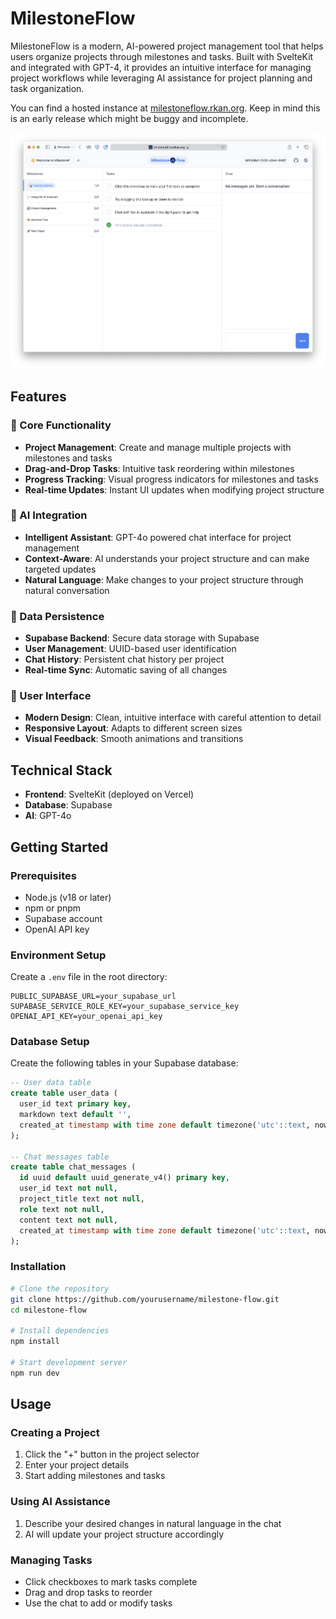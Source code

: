 # MilestoneFlow

MilestoneFlow is a modern, AI-powered project management tool that helps users organize projects through milestones and tasks. Built with SvelteKit and integrated with GPT-4, it provides an intuitive interface for managing project workflows while leveraging AI assistance for project planning and task organization.

You can find a hosted instance at [milestoneflow.rkan.org](https://milestoneflow.rkan.org). Keep in mind this is an early release which might be buggy and incomplete.

![MilestoneFlow Screenshot](screenshot.png)

## Features

### 🎯 Core Functionality
- **Project Management**: Create and manage multiple projects with milestones and tasks
- **Drag-and-Drop Tasks**: Intuitive task reordering within milestones
- **Progress Tracking**: Visual progress indicators for milestones and tasks
- **Real-time Updates**: Instant UI updates when modifying project structure

### 🤖 AI Integration
- **Intelligent Assistant**: GPT-4o powered chat interface for project management
- **Context-Aware**: AI understands your project structure and can make targeted updates
- **Natural Language**: Make changes to your project structure through natural conversation

### 💾 Data Persistence
- **Supabase Backend**: Secure data storage with Supabase
- **User Management**: UUID-based user identification
- **Chat History**: Persistent chat history per project
- **Real-time Sync**: Automatic saving of all changes

### 🎨 User Interface
- **Modern Design**: Clean, intuitive interface with careful attention to detail
- **Responsive Layout**: Adapts to different screen sizes
- **Visual Feedback**: Smooth animations and transitions

## Technical Stack

- **Frontend**: SvelteKit (deployed on Vercel)
- **Database**: Supabase
- **AI**: GPT-4o

## Getting Started

### Prerequisites

- Node.js (v18 or later)
- npm or pnpm
- Supabase account
- OpenAI API key

### Environment Setup

Create a `.env` file in the root directory:

```env
PUBLIC_SUPABASE_URL=your_supabase_url
SUPABASE_SERVICE_ROLE_KEY=your_supabase_service_key
OPENAI_API_KEY=your_openai_api_key
```

### Database Setup

Create the following tables in your Supabase database:

```sql
-- User data table
create table user_data (
  user_id text primary key,
  markdown text default '',
  created_at timestamp with time zone default timezone('utc'::text, now()) not null
);

-- Chat messages table
create table chat_messages (
  id uuid default uuid_generate_v4() primary key,
  user_id text not null,
  project_title text not null,
  role text not null,
  content text not null,
  created_at timestamp with time zone default timezone('utc'::text, now()) not null
);
```

### Installation

```bash
# Clone the repository
git clone https://github.com/yourusername/milestone-flow.git
cd milestone-flow

# Install dependencies
npm install

# Start development server
npm run dev
```

## Usage

### Creating a Project
1. Click the "+" button in the project selector
2. Enter your project details
3. Start adding milestones and tasks

### Using AI Assistance
1. Describe your desired changes in natural language in the chat
2. AI will update your project structure accordingly

### Managing Tasks
- Click checkboxes to mark tasks complete
- Drag and drop tasks to reorder
- Use the chat to add or modify tasks
